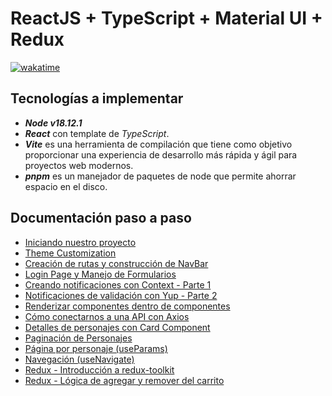 # ReactJS + TypeScript + Material UI + Redux

[![wakatime](https://wakatime.com/badge/user/8ef73281-6d0a-4758-af11-fd880ca3009c/project/661a9ada-d031-4328-80fa-73074a6025f1.svg?style=for-the-badge)](https://wakatime.com/badge/user/8ef73281-6d0a-4758-af11-fd880ca3009c/project/661a9ada-d031-4328-80fa-73074a6025f1)

## Tecnologías a implementar

- ***Node v18.12.1***
- ***React*** con template de *TypeScript*.
- ***Vite*** es una herramienta de compilación que tiene como objetivo proporcionar una experiencia de desarrollo más rápida y ágil para proyectos web modernos.
- ***pnpm*** es un manejador de paquetes de node que permite ahorrar espacio en el disco.

## Documentación paso a paso

- [Iniciando nuestro proyecto](DOC/P1T1_Iniciando_nuestro_proyecto.md)
- [Theme Customization](DOC/P2T1_Theme_Customization.md)
- [Creación de rutas y construcción de NavBar](DOC/P3T1_Creacion_rutas_construccion_NavBar.md)
- [Login Page y Manejo de Formularios](DOC/P4T1_Login_Page_Manejo_Formularios.md)
- [Creando notificaciones con Context - Parte 1](DOC/P5T1_Creando_notificaciones_con_Context.md)
- [Notificaciones de validación con Yup - Parte 2](DOC/P5T2_Notificaciones_validacion_Yup.md)
- [Renderizar componentes dentro de componentes](DOC/P6T1_Renderizar_componentes_dentro_componentes.md)
- [Cómo conectarnos a una API con Axios](DOC/P7T1_Como_conectarnos_API_Axios.md)
- [Detalles de personajes con Card Component](DOC/P8T1_Detalles_personajes_Card_Component.md)
- [Paginación de Personajes](DOC/P9T1_Paginacion_Personajes.md)
- [Página por personaje (useParams)](DOC/P10T1_Pagina_Personaje_useParams.md)
- [Navegación (useNavigate)](DOC/P11T1_Navegacion_useNavigate.md)
- [Redux - Introducción a redux-toolkit](DOC/P12T1_Redux_Introduccion_redux-toolkit.md)
- [Redux - Lógica de agregar y remover del carrito](DOC/P13T1_Redux_Logica_agregar_remover_del_carrito.md)
